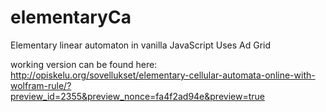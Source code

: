 # elementaryCa
Elementary linear automaton in vanilla JavaScript
Uses Ad Grid

working version can be found here:
http://opiskelu.org/sovellukset/elementary-cellular-automata-online-with-wolfram-rule/?preview_id=2355&preview_nonce=fa4f2ad94e&preview=true
